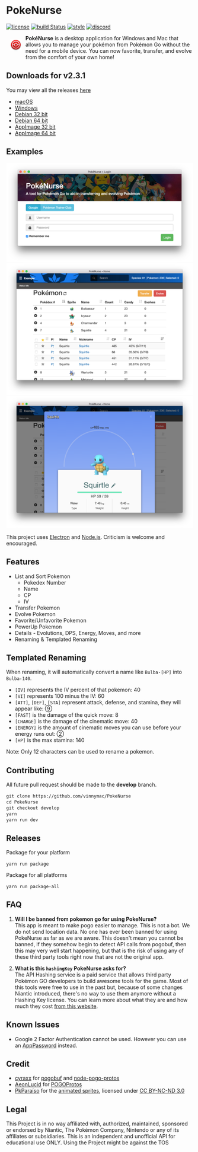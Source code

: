 # PokeNurse
[![license](https://img.shields.io/github/license/mashape/apistatus.svg?maxAge=2592000)]()
[![build Status](https://travis-ci.org/vinnymac/PokeNurse.svg?branch=develop)](https://travis-ci.org/vinnymac/PokeNurse)
[![style](https://img.shields.io/badge/style-eslint-brightgreen.svg)]()
[![discord](https://img.shields.io/badge/discord-PokéNurse-738bd7.svg)](https://discord.gg/sSXCruy)

<img src="app/imgs/pokecenterIcons/RED Mac.png?raw=true" width="32px" align="left" hspace="10" vspace="10">

**PokéNurse** is a desktop application for Windows and Mac that allows you to manage your pokémon from Pokémon Go without the need for a mobile device. You can now favorite, transfer, and evolve from the comfort of your own home!

## Downloads for v2.3.1
You may view all the releases [here](https://github.com/vinnymac/PokeNurse/releases)
* [macOS](https://github.com/vinnymac/PokeNurse/releases/download/v2.3.1/PokeNurse.dmg)
* [Windows](https://github.com/vinnymac/PokeNurse/releases/download/v2.3.1/PokeNurse.exe)
* [Debian 32 bit](https://github.com/vinnymac/PokeNurse/releases/download/v2.3.1/PokeNurse-ia32.deb)
* [Debian 64 bit](https://github.com/vinnymac/PokeNurse/releases/download/v2.3.1/PokeNurse-x64.deb)
* [AppImage 32 bit](https://github.com/vinnymac/PokeNurse/releases/download/v2.3.1/PokeNurse-ia32.AppImage)
* [AppImage 64 bit](https://github.com/vinnymac/PokeNurse/releases/download/v2.3.1/PokeNurse-x64.AppImage)

## Examples
![Login Window](app/loginExample.png)
![Main Window](app/tableExample.png)
![Detail Window](app/detailExample.png)

This project uses [Electron](http://electron.atom.io/) and [Node.js](https://nodejs.org/en/).  Criticism is welcome and encouraged.

## Features
* List and Sort Pokemon
    * Pokedex Number
    * Name
    * CP
    * IV
* Transfer Pokemon
* Evolve Pokemon
* Favorite/Unfavorite Pokemon
* PowerUp Pokemon
* Details - Evolutions, DPS, Energy, Moves, and more
* Renaming & Templated Renaming

## Templated Renaming
When renaming, it will automatically convert a name like `Bulba-[HP]` into `Bulba-140`.
* `[IV]` represents the IV percent of that pokemon: 40
* `[VI]` represents 100 minus the IV: 60
* `[ATT]`, `[DEF]`, `[STA]` represent attack, defense, and stamina, they will appear like: ⑨
* `[FAST]` is the damage of the quick move: 8
* `[CHARGE]` is the damage of the cinematic move: 40
* `[ENERGY]` is the amount of cinematic moves you can use before your energy runs out: ②
* `[HP]` is the max stamina: 140

Note: Only 12 characters can be used to rename a pokemon.

## Contributing
  All future pull request should be made to the **develop** branch.

    git clone https://github.com/vinnymac/PokeNurse
    cd PokeNurse
    git checkout develop
    yarn
    yarn run dev

## Releases

  Package for your platform

    yarn run package

  Package for all platforms

    yarn run package-all

## FAQ
1. **Will I be banned from pokemon go for using PokeNurse?**  
This app is meant to make pogo easier to manage. This is not a bot. We do not send location data. No one has ever been banned for using PokeNurse as far as we are aware. This doesn't mean you cannot be banned, if they somehow begin to detect API calls from pogobuf, then this may very well start happening, but that is the risk of using any of these third party tools right now that are not the original app.

2. **What is this `hashingKey` PokeNurse asks for?**  
The API Hashing service is a paid service that allows third party Pokémon GO developers to build awesome tools for the game. Most of this tools were free to use in the past but, because of some changes Niantic introduced, there's no way to use them anymore without a Hashing Key license. You can learn more about what they are and how much they cost [from this website](https://talk.pogodev.org/d/51-api-hashing-service-by-pokefarmer).

## Known Issues
* Google 2 Factor Authentication cannot be used. However you can use an [AppPassword](https://security.google.com/settings/security/apppasswords) instead.

## Credit
* [cyraxx](https://github.com/cyraxx) for [pogobuf](https://github.com/cyraxx/pogobuf) and [node-pogo-protos](https://github.com/cyraxx/node-pogo-protos)
* [AeonLucid](https://github.com/AeonLucid) for [POGOProtos](https://github.com/AeonLucid/POGOProtos)
* [PkParaíso](https://www.pkparaiso.com) for the [animated sprites](https://www.pkparaiso.com/xy/sprites_pokemon.php), licensed under [CC BY-NC-ND 3.0](https://creativecommons.org/licenses/by-nc-nd/3.0/)

## Legal
This Project is in no way affiliated with, authorized, maintained, sponsored or endorsed by Niantic, The Pokémon Company, Nintendo or any of its affiliates or subsidiaries. This is an independent and unofficial API for educational use ONLY. Using the Project might be against the TOS
